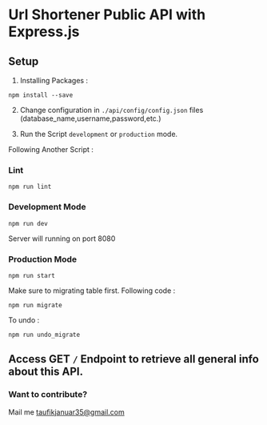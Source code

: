# Url Shortener Public API with Express.js

## Setup
1. Installing Packages :
```
npm install --save
```
2. Change configuration in ```./api/config/config.json``` files (database_name,username,password,etc.)

3. Run the Script ``` development ``` or ``` production ``` mode.

Following Another Script :

### Lint

```
npm run lint
```

### Development Mode

```
npm run dev
```
Server will running on port 8080

### Production Mode

```
npm run start
```
Make sure to migrating table first. Following code :
```
npm run migrate
```
To undo :
```
npm run undo_migrate
```

## Access GET ``` / ```  Endpoint to retrieve all general info about this API.

### Want to contribute?
Mail me [taufikjanuar35@gmail.com](mailto:taufikjanuar35@gmail.com)

